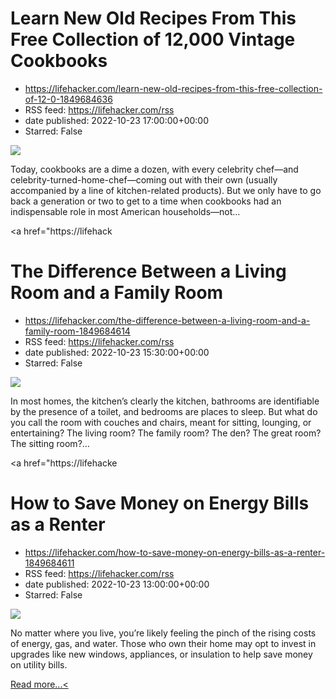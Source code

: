 # Learn New Old Recipes From This Free Collection of 12,000 Vintage Cookbooks
 - https://lifehacker.com/learn-new-old-recipes-from-this-free-collection-of-12-0-1849684636
 - RSS feed: https://lifehacker.com/rss
 - date published: 2022-10-23 17:00:00+00:00
 - Starred: False

<img src="https://i.kinja-img.com/gawker-media/image/upload/s--SkZ_UbTV--/c_fit,fl_progressive,q_80,w_636/540dea093f2e7b6b5cc9b214453ab56b.jpg" /><p>Today, cookbooks are a dime a dozen, with every celebrity chef—and celebrity-turned-home-chef—coming out with their own (usually accompanied by a line of kitchen-related products). But we only have to go back a generation or two to get to a time when cookbooks had an indispensable role in most American households—not…</p><p><a href="https://lifehack

# The Difference Between a Living Room and a Family Room
 - https://lifehacker.com/the-difference-between-a-living-room-and-a-family-room-1849684614
 - RSS feed: https://lifehacker.com/rss
 - date published: 2022-10-23 15:30:00+00:00
 - Starred: False

<img src="https://i.kinja-img.com/gawker-media/image/upload/s--IhT-gY04--/c_fit,fl_progressive,q_80,w_636/0dd189569edca1e2cf68f8036e9199c1.jpg" /><p>In most homes, the kitchen’s clearly the kitchen, bathrooms are identifiable by the presence of a toilet, and bedrooms are places to sleep. But what do you call the room with couches and chairs, meant for sitting, lounging, or entertaining? The living room? The family room? The den? The great room? The sitting room?…</p><p><a href="https://lifehacke

# How to Save Money on Energy Bills as a Renter
 - https://lifehacker.com/how-to-save-money-on-energy-bills-as-a-renter-1849684611
 - RSS feed: https://lifehacker.com/rss
 - date published: 2022-10-23 13:00:00+00:00
 - Starred: False

<img src="https://i.kinja-img.com/gawker-media/image/upload/s--b2fk44zR--/c_fit,fl_progressive,q_80,w_636/28811150fd1056e2ec095e60d0813b84.jpg" /><p>No matter where you live, you’re likely feeling the pinch of the rising costs of energy, gas, and water. Those who own their home may opt to invest in upgrades like new windows, appliances, or insulation to help save money on utility bills. </p><p><a href="https://lifehacker.com/how-to-save-money-on-energy-bills-as-a-renter-1849684611">Read more...<
